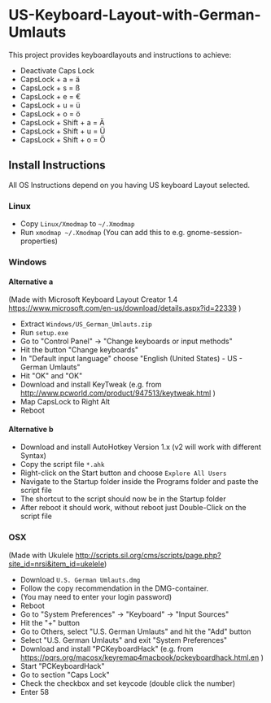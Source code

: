 # US-Keyboard-Layout-with-German-Umlauts

This project provides keyboardlayouts and instructions to achieve:

 - Deactivate Caps Lock
 - CapsLock + a = ä
 - CapsLock + s = ß
 - CapsLock + e = €
 - CapsLock + u = ü
 - CapsLock + o = ö
 - CapsLock + Shift + a = Ä
 - CapsLock + Shift + u = Ü
 - CapsLock + Shift + o = Ö

## Install Instructions

All OS Instructions depend on you having US keyboard Layout selected.

### Linux

 - Copy <code>Linux/Xmodmap</code> to <code>~/.Xmodmap</code>
 - Run <code>xmodmap ~/.Xmodmap</code> (You can add this to e.g. gnome-session-properties)

### Windows

#### Alternative a

(Made with Microsoft Keyboard Layout Creator 1.4 https://www.microsoft.com/en-us/download/details.aspx?id=22339 )

 - Extract <code>Windows/US_German_Umlauts.zip</code>
 - Run <code>setup.exe</code>
 - Go to "Control Panel" -> "Change keyboards or input methods"
 - Hit the button "Change keyboards"
 - In "Default input language" choose "English (United States) - US - German Umlauts"
 - Hit "OK" and "OK"
 - Download and install KeyTweak (e.g. from http://www.pcworld.com/product/947513/keytweak.html )
 - Map CapsLock to Right Alt
 - Reboot

#### Alternative b
 - Download and install AutoHotkey Version 1.x (v2 will work with different Syntax)
 - Copy the script file `*.ahk`
 - Right-click on the Start button and choose `Explore All Users`
 - Navigate to the Startup folder inside the Programs folder and paste the script file
 - The shortcut to the script should now be in the Startup folder
 - After reboot it should work, without reboot just Double-Click on the script file


### OSX

(Made with Ukulele http://scripts.sil.org/cms/scripts/page.php?site_id=nrsi&item_id=ukelele)

 - Download <code>U.S. German Umlauts.dmg</code>
 - Follow the copy recommendation in the DMG-container.
 - (You may need to enter your login password)
 - Reboot
 - Go to "System Preferences" -> "Keyboard" -> "Input Sources"
 - Hit the "+" button
 - Go to Others, select "U.S. German Umlauts" and hit the "Add" button
 - Select "U.S. German Umlauts" and exit "System Preferences"
 - Download and install "PCKeyboardHack" (e.g. from https://pqrs.org/macosx/keyremap4macbook/pckeyboardhack.html.en )
 - Start "PCKeyboardHack"
 - Go to section "Caps Lock"
 - Check the checkbox and set keycode (double click the number)
 - Enter 58

